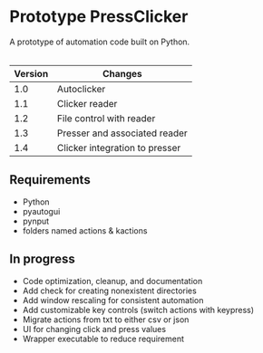 # Prototype PressClicker

A prototype of automation code built on Python. <br /><br />

| Version | Changes                         |
| ------- | -----------------------------   |
|   1.0   | Autoclicker                     |
|   1.1   | Clicker reader                  |
|   1.2   | File control with reader        |
|   1.3   | Presser and associated reader   |
|   1.4   | Clicker integration to presser  |

## Requirements
- Python
- pyautogui
- pynput
- folders named actions & kactions

## In progress
- Code optimization, cleanup, and documentation
- Add check for creating nonexistent directories
- Add window rescaling for consistent automation
- Add customizable key controls (switch actions with keypress)
- Migrate actions from txt to either csv or json
- UI for changing click and press values
- Wrapper executable to reduce requirement
